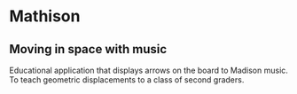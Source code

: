 # Mathison
## Moving in space with music
Educational application that displays arrows on the board to Madison music. To teach geometric displacements to a class of second graders.
